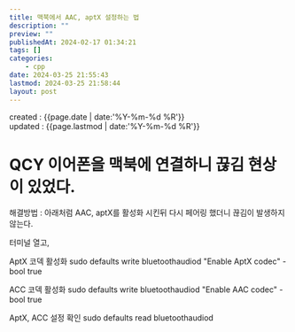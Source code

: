 ```yaml
---
title: 맥북에서 AAC, aptX 설정하는 법
description: ""
preview: ""
publishedAt: 2024-02-17 01:34:21
tags: []
categories:
    - cpp
date: 2024-03-25 21:55:43
lastmod: 2024-03-25 21:58:44
layout: post
---
```


created : {{page.date | date:'%Y-%m-%d %R'}}  
updated : {{page.lastmod | date:'%Y-%m-%d %R'}}

# QCY 이어폰을 맥북에 연결하니 끊김 현상이 있었다.
해결방법 : 아래처럼 AAC, aptX를 활성화 시킨뒤 다시 페어링 했더니 끊김이 발생하지 않는다.


터미널 열고,

AptX 코덱 활성화
sudo defaults write bluetoothaudiod "Enable AptX codec" -bool true

ACC 코덱 활성화
sudo defaults write bluetoothaudiod "Enable AAC codec" -bool true

AptX, ACC 설정 확인
sudo defaults read bluetoothaudiod
